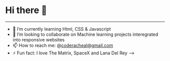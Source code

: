 # Hi there 👋

------------------------------------------------------------------------------------------------------------------------------------------------------------

- 🌱 I’m currently learning Html, CSS & Javascript
- 👯 I’m looking to collaborate on Machine learning projects interegrated into responsive websites
- 📫 How to reach me: @coderacheal@gmail.com
- ⚡ Fun fact: I love The Matrix, SpaceX and Lana Del Rey
-->
